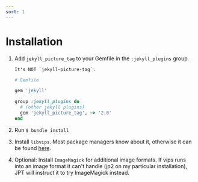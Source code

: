 ```yaml
---
sort: 1
---
```


# Installation

1. Add `jekyll_picture_tag` to your Gemfile in the `:jekyll_plugins` group.

    ```note
    It's NOT `jekyll-picture-tag`.
    ```

    ```ruby
    # Gemfile

    gem 'jekyll'

    group :jekyll_plugins do
      # (other jekyll plugins)
      gem 'jekyll_picture_tag', ~> '2.0'
    end
    ```

2. Run `$ bundle install`
3. Install `libvips`. Most package managers know about it, otherwise it can be found
   [here](https://libvips.github.io/libvips/install.html).
4. Optional: Install `ImageMagick` for additional image formats. If vips runs into an image format
   it can't handle (jp2 on my particular installation), JPT will instruct it to try ImageMagick
   instead.
